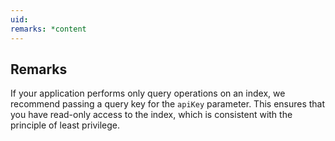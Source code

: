 ```yaml
---
uid: 
remarks: *content
---
```

## Remarks  
 If your application performs only query operations on an index, we recommend passing a query key for the             `apiKey` parameter. This ensures that you have read-only access to the index, which is             consistent with the principle of least privilege.